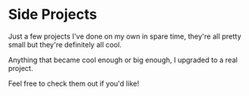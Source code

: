 # Side Projects
Just a few projects I've done on my own in spare time, they're all pretty small but they're definitely all cool.

Anything that became cool enough or big enough, I upgraded to a real project.

Feel free to check them out if you'd like!
